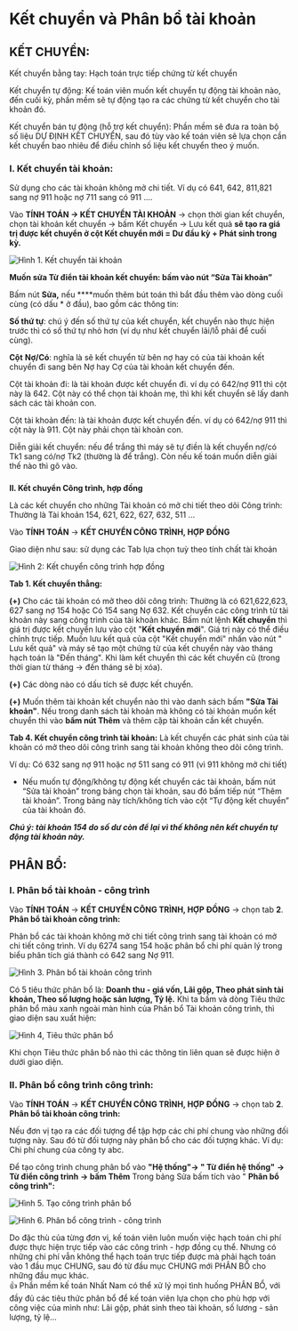 # Kết chuyển và Phân bổ tài khoản

## KẾT CHUYỂN:

Kết chuyển bằng tay: Hạch toán trực tiếp chứng từ kết chuyển

Kết chuyển tự động: Kế toán viên muốn kết chuyển tự động tài khoản nào, đến cuối kỳ, phần mềm sẽ tự động tạo ra các chứng từ kết chuyển cho tài khoản đó.

Kết chuyển bán tự động \(hỗ trợ kết chuyển\): Phần mềm sẽ đưa ra toàn bộ số liệu DỰ ĐỊNH KẾT CHUYỂN, sau đó tùy vào kế toán viên sẽ lựa chọn cần kết chuyển bao nhiêu để điều chỉnh số liệu kết chuyển theo ý muốn.

### **I. Kết chuyển tài khoản:** 

Sử dụng cho các tài khoản không mở chi tiết. Ví dụ có 641, 642, 811,821 sang nợ 911 hoặc nợ 711 sang có 911 ….

Vào **TÍNH TOÁN -&gt; KẾT CHUYỂN TÀI KHOẢN** -&gt; chọn thời gian kết chuyển, chọn tài khoản kết chuyển -&gt; bấm Kết chuyển -&gt; Lưu kết quả **sẽ tạo ra giá trị được kết chuyển ở cột Kết chuyển mới = Dư đầu kỳ + Phát sinh trong kỳ.**

![H&#xEC;nh 1. K&#x1EBF;t chuy&#x1EC3;n t&#xE0;i kho&#x1EA3;n](../.gitbook/assets/image%20%2827%29.png)

**Muốn sửa Từ điển tài khoản kết chuyển: bấm vào nút “Sửa Tài khoản”**

Bấm nút **Sửa,** nếu ****muốn thêm bút toán thì bắt đầu thêm vào dòng cuối cùng \(có dấu \* ở đầu\), bao gồm các thông tin:

**Số thứ tự**: chú ý đến số thứ tự của kết chuyển, kết chuyển nào thực hiện trước thì có số thứ tự nhỏ hơn \(ví dụ như kết chuyển lãi/lỗ phải để cuối cùng\).

**Cột** **Nợ/Có**: nghĩa là sẽ kết chuyển từ bên nợ hay có của tài khoản kết chuyển đi sang bên Nợ hay Cợ của tài khoản kết chuyển đến. 

Cột tài khoản đi: là tài khoản được kết chuyển đi. ví dụ có 642/nợ 911 thì cột này là 642. Cột này có thể chọn tài khoản mẹ, thì khi kết chuyển sẽ lấy danh sách các tài khoản con.

Cột tài khoản đến: là tài khoản được kết chuyển đến. ví dụ có 642/nợ 911 thì cột này là 911. Cột này phải chọn tài khoản con.

Diễn giải kết chuyển: nếu để trắng thì máy sẽ tự điền là kết chuyển nợ/có Tk1 sang có/nợ Tk2 \(thường là để trắng\). Còn nếu kế toán muốn diễn giải thế nào thì gõ vào.

###  **II. Kết chuyển Công trình, hợp đồng**

Là các kết chuyển cho những Tài khoản có mở chi tiết theo dõi Công trình: Thường là Tài khoản 154, 621, 622, 627, 632, 511 ...

Vào **TÍNH TOÁN** -&gt; **KẾT CHUYỂN CÔNG TRÌNH, HỢP ĐỒNG** 

Giao diện như sau: sử dụng các Tab lựa chọn tuỳ theo tính chất tài khoản

![H&#xEC;nh 2: K&#x1EBF;t chuy&#x1EC3;n c&#xF4;ng tr&#xEC;nh h&#x1EE3;p &#x111;&#x1ED3;ng](../.gitbook/assets/image%20%2816%29.png)

**Tab 1. Kết chuyển thẳng:**

**\(+\)** Cho các tài khoản có mở theo dõi công trình: Thường là có 621,622,623, 627 sang nợ 154 hoặc Có 154 sang Nợ 632. Kết chuyển các công trình từ tài khoản này sang công trình của tài khoản khác. Bấm nút lệnh **Kết chuyển** thì giá trị được kết chuyển lưu vào cột "**Kết chuyển mới**". Giá trị này có thể điều chỉnh trực tiếp. Muốn lưu kết quả của cột "Kết chuyển mới" nhấn vào nút " Lưu kết quả" và máy sẽ tạo một chứng từ của kết chuyển này vào tháng hạch toán là "Đến tháng". Khi làm kết chuyển thì các kết chuyển cũ \(trong thời gian từ tháng -&gt; đến tháng sẽ bị xóa\).

**\(+\)** Các dòng nào có dấu tích sẽ được kết chuyển.

**\(+\)** Muốn thêm tài khoản kết chuyển nào thì vào danh sách bấm **"Sửa Tài khoản"**. Nếu trong danh sách tài khoản mà không có tài khoản muốn kết chuyển thì vào **bấm nút Thêm** và thêm cặp tài khoản cần kết chuyển.

**Tab 4. Kết chuyển công trình tài khoản:** Là kết chuyển các phát sinh của tài khoản có mở theo dõi công trình sang tài khoản không theo dõi công trình.

Ví dụ: Có 632 sang nợ 911 hoặc nợ 511 sang có 911 \(vì 911 không mở chi tiết\)

+ Nếu muốn tự động/không tự động kết chuyển các tài khoản, bấm nút “Sửa tài khoản” trong bảng chọn tài khoản, sau đó bấm tiếp nút “Thêm tài khoản”. Trong bảng này tích/không tích vào cột “Tự động kết chuyển” của tài khoản đó.

_**Chú ý: tài khoản 154 do số dư còn để lại vì thế không nên kết chuyển tự động tài khoản này.**_

## PHÂN BỔ:

### **I. Phân bổ tài khoản - công trình**

Vào **TÍNH TOÁN** -&gt; **KẾT CHUYỂN CÔNG TRÌNH, HỢP ĐỒNG** -&gt; chọn tab **2**. **Phân bổ tài khoản công trình:**

Phân bổ các tài khoản không mở chi tiết công trình sang tài khoản có mở chi tiết công trình. Ví dụ 6274 sang 154 hoặc phân bổ chi phí quản lý trong biểu phân tích giá thành có 642 sang Nợ 911.

![H&#xEC;nh 3. Ph&#xE2;n b&#x1ED5; t&#xE0;i kho&#x1EA3;n c&#xF4;ng tr&#xEC;nh](../.gitbook/assets/image%20%2824%29.png)

Có 5 tiêu thức phân bổ là: **Doanh thu - giá vốn, Lãi gộp, Theo phát sinh tài khoản, Theo số lượng hoặc sản lượng, Tỷ lệ.**  Khi ta bấm và dòng Tiêu thức phân bổ màu xanh ngoài màn hình của Phân bổ Tài  khoản công trình, thì giao diện sau xuất hiện:

![H&#xEC;nh 4, Ti&#xEA;u th&#x1EE9;c ph&#xE2;n b&#x1ED5;](../.gitbook/assets/image.png)

Khi chọn Tiêu thức phân bổ nào thì các thông tin liên quan sẽ được hiện ở dưới giao diện.

### **II. Phân bổ công trình công trình:**

Vào **TÍNH TOÁN** -&gt; **KẾT CHUYỂN CÔNG TRÌNH, HỢP ĐỒNG** -&gt; chọn tab **2**. **Phân bổ tài khoản công trình:**

Nếu đơn vị tạo ra các đối tượng để tập hợp các chi phí chung vào những đối tượng này. Sau đó từ đối tượng này phân bổ cho các đối tượng khác. Ví dụ: Chi phí chung của công ty abc.

Để tạo công trình chung phân bổ vào **"Hệ thống"-&gt; " Từ điển hệ thống"** **-&gt; Từ điển công trình** **-&gt; bấm Thêm** Trong bảng Sửa bấm tích vào " **Phân bổ công trình":**

![H&#xEC;nh 5. T&#x1EA1;o c&#xF4;ng tr&#xEC;nh ph&#xE2;n b&#x1ED5;](../.gitbook/assets/4%20%281%29.png)

![H&#xEC;nh 6. Ph&#xE2;n b&#x1ED5; c&#xF4;ng tr&#xEC;nh - c&#xF4;ng tr&#xEC;nh](../.gitbook/assets/image%20%2822%29.png)

Do đặc thù của từng đơn vị, kế toán viên luôn muốn việc hạch toán chi phí được thực hiện trực tiếp vào các công trình - hợp đồng cụ thể. Nhưng có những chi phí vẫn không thể hạch toán trực tiếp được mà phải hạch toán vào 1 đầu mục CHUNG, sau đó từ đầu mục CHUNG mới PHÂN BỔ cho những đầu mục khác.  
👍 Phần mềm kế toán Nhất Nam có thể xử lý mọi tình huống PHÂN BỔ, với đầy đủ các tiêu thức phân bổ để kế toán viên lựa chọn cho phù hợp với công việc của mình như: Lãi gộp, phát sinh theo tài khoản, số lương - sản lượng, tỷ lệ...

